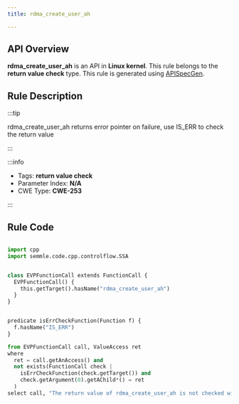 ```yaml
---
title: rdma_create_user_ah

---
```



## API Overview
**rdma_create_user_ah** is an API in **Linux kernel**. This rule belongs to the **return value check** type. This rule is generated using [APISpecGen](../../tools/APISpecGen).
## Rule Description

:::tip

rdma_create_user_ah returns error pointer on failure, use IS_ERR to check the return value

:::

:::info

- Tags: **return value check**
- Parameter Index: **N/A**
- CWE Type: **CWE-253**

:::

## Rule Code
```python

import cpp
import semmle.code.cpp.controlflow.SSA


class EVPFunctionCall extends FunctionCall {
  EVPFunctionCall() {
    this.getTarget().hasName("rdma_create_user_ah")
  }
}


predicate isErrCheckFunction(Function f) {
  f.hasName("IS_ERR") 
}

from EVPFunctionCall call, ValueAccess ret
where
  ret = call.getAnAccess() and
  not exists(FunctionCall check |
    isErrCheckFunction(check.getTarget()) and
    check.getArgument(0).getAChild*() = ret
  )
select call, "The return value of rdma_create_user_ah is not checked with IS_ERR."
    
```